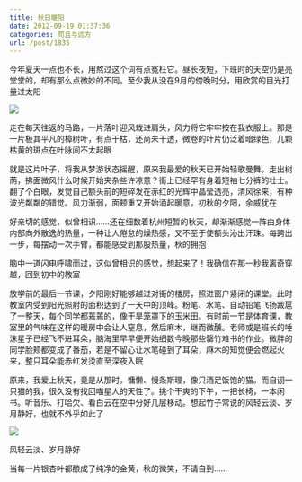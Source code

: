```yaml
---
title: 秋日暖阳
date: 2012-09-19 01:37:36
categories: 苟且与远方
url: /post/1835
---
```


今年夏天一点也不长，用熬过这个词有点冤枉它。昼长夜短，下班时的天空仍是亮堂堂的，却有那么点微妙的不同。至少我从没在9月的傍晚时分，用欣赏的目光打量过太阳

![](https://storageapi.fleek.co/0a3a8890-e65e-47ce-93d7-0442b9209d38-bucket/blog/posts/2012-09/09-19/1.jpg)

走在每天往返的马路，一片落叶迎风栽进肩头，风力将它牢牢按在我衣服上。那是一片极其平凡的樟树叶，有点干枯，还尚未干透，微卷的叶片仍泛着暗绿色，几颗枯黄的斑点在叶脉间不太起眼

就是这片叶子，将我从梦游状态摇醒，原来我最爱的秋天已开始轻歌曼舞。走出树荫，拂面微风什么时候开始夹杂些许凉意？街上已经罕有身着短袖七分裤的壮士。翻了个白眼，发觉自己额头前的短碎发在赤红的光辉中晶莹透亮，清风徐来，有种波光粼粼的错觉。风力渐弱，面颊重又开始涌起暖意，初秋的夕阳，余威犹在

好亲切的感觉，似曾相识……还在细数着杭州短暂的秋天，却渐渐感觉一阵由身体内部向外散逸的热量，一种让人倦怠的燥热感，又不至于使额头沁出汗珠。每跨出一步，每摆动一次手臂，都能感受到那股热量，秋的拥抱

脑中一道闪电呼啸而过，这似曾相识的感觉，想起来了！我确信在那一秒我离奇穿越，回到初中的教室

放学前的最后一节课，夕阳刚好能够越过对街的楼房，照进窗户紧闭的课堂。此时教室内受到阳光照射的面积达到了一天中的顶峰。粉笔、水笔、自动铅笔飞扬跋扈了一整天，每个同学都蔫蔫的，像干旱笼罩下的玉米田。有时前一节是体育课，教室里的气味在这样的暖房中会让人窒息，然后麻木，继而微醺。老师或是班长的唾沫星子已经飞不进耳朵，脑海里早早便开始细数今晚那些罄竹难书的作业。微胖的同学脸颊都变成了番茄，若是不留心让水笔碰到了耳朵，麻木的知觉便会燃起火来，整只耳朵能赤红发烫直至深夜入眠

原来，我爱上秋天，竟是从那时。慵懒、慢条斯理，像只酒足饭饱的猫。而自诩一只猫的我，很久没有找回喵星人的天性了。挑个干爽的下午，一把长椅，一本闲书。听音乐、打哈欠、看白云在空中分好几层移动。想起竹子常说的风轻云淡、岁月静好，也就不外乎如此了

![](https://storageapi.fleek.co/0a3a8890-e65e-47ce-93d7-0442b9209d38-bucket/blog/posts/2012-09/09-19/2.jpg)

风轻云淡、岁月静好

当每一片银杏叶都酿成了纯净的金黄，秋的微笑，不请自到……